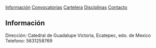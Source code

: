 [Información](Informacion.md) [Convocatorias](Convocatorias.md) [Cartelera](Cartelera.md) [Disciplinas](Disciplinas.md) [Contacto](Contacto.md)

## Información

Dirección: Catedral de Guadalupe Victoria, Ecatepec, edo. de Mexico
Telefono: 5631258769


